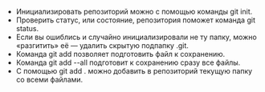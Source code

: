 * Инициализировать репозиторий можно с помощью команды git init.
* Проверить статус, или состояние, репозитория поможет команда git status.
* Если вы ошиблись и случайно инициализировали не ту папку, можно «разгитить» её — удалить скрытую подпапку .git.
* Команда git add позволяет подготовить файл к сохранению.
* Команда git add --all подготовит к сохранению сразу все файлы.
* С помощью git add . можно добавить в репозиторий текущую папку со всеми файлами.
